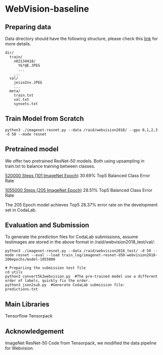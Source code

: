 # WebVision-baseline


## Preparing data
Data directory should have the following structure, please check this [link](https://tensorpack.readthedocs.io/modules/dataflow.dataset.html#tensorpack.dataflow.dataset.ILSVRC12) for more details. 
```
dir/
  train/
    n02134418/
      Y&*@E.JPEG
      ...
    ...
  val/
    jeiio2nx.JPEG
    ...
  meta/
    train.txt
    val.txt
    synsets.txt
```

## Train Model from Scratch
```
python3 ./imagenet-resnet.py --data /raid/webvision2018/ --gpu 0,1,2,3 -d 50 --mode resnet
```

## Pretrained model
We offer two pretrained ResNet-50 models. Both using upsampling in train.txt to balance training between classes.

[520000 Steps (101 ImageNet Epoch)](https://drive.google.com/open?id=12359rElqF1GBLp8AhDPtcV6pdPw9jkbx)   30.69% Top5 Balanced Class Error Rate

[1055000 Steps (205 ImageNet Epoch)](https://drive.google.com/open?id=1Rsf0TFgbC6CmPyQfaBchil_guJxj1MIl)   28.51% Top5 Balanced Class Error Rate

The 205 Epoch model achieves Top5 28.37% error rate on the development set in CodaLab. 

## Evaluation and Submission
To generate the prediction files for CodaLab submissions, assume testimages are stored in the above format in /raid/webvision2018_test/val/:
```
python3 ./imagenet-resnet.py --data /raid/webvision2018_test/ -d 50 --mode resnet --eval --load train_log/imagenet-resnet-d50-webvision2018-200epochs/model-1055000

# Prepariing the submission test file
cd utils 
python3 convert5k2webvision.py  #The pre-trained model use a different order of labels, quickly fix the order.
python3 json2sub.py  #Generate CodaLab submission file: predictions.txt
```

## Main Libraries
Tensorflow
Tensorpack

## Acknowledgement
ImageNet ResNet-50 Code from Tensorpack, we modified the data pipeline for Webvision.



